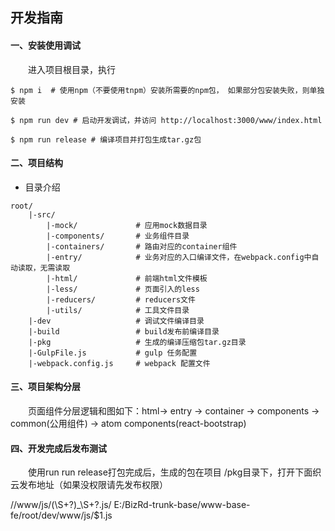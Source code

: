 ﻿
## 开发指南

#### 一、安装使用调试

&emsp;&emsp;进入项目根目录，执行

```
$ npm i  # 使用npm（不要使用tnpm）安装所需要的npm包， 如果部分包安装失败，则单独安装

$ npm run dev # 启动开发调试，并访问 http://localhost:3000/www/index.html

$ npm run release # 编译项目并打包生成tar.gz包

```

#### 二、项目结构

- 目录介绍

```
root/
    |-src/
        |-mock/             # 应用mock数据目录
        |-components/       # 业务组件目录
        |-containers/       # 路由对应的container组件
        |-entry/            # 业务对应的入口编译文件，在webpack.config中自动读取，无需读取
        |-html/             # 前端html文件模板
        |-less/             # 页面引入的less
        |-reducers/         # reducers文件
        |-utils/            # 工具文件目录
    |-dev                   # 调试文件编译目录
    |-build                 # build发布前编译目录
    |-pkg                   # 生成的编译压缩包tar.gz目录
    |-GulpFile.js           # gulp 任务配置
    |-webpack.config.js     # webpack 配置文件
```

#### 三、项目架构分层

&emsp;&emsp;页面组件分层逻辑和图如下：html-> entry -> container -> components -> common(公用组件) -> atom components(react-bootstrap)

#### 四、开发完成后发布测试

&emsp;&emsp;使用run run release打包完成后，生成的包在项目 /pkg目录下，打开下面织云发布地址（如果没权限请先发布权限）

/\/www\/js\/(\S+?)\_\S+?\.js/  E:/BizRd-trunk-base/www-base-fe/root/dev/www/js/$1.js


